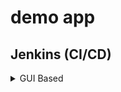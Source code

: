 # demo app

## Jenkins (CI/CD)
<details>
 <summary>GUI Based</summary>
 <br>
 <a href="https://youtu.be/pMO26j2OUME?si=esENpKJteUtMDoHS">-- Set Up ---</a>
 <br>
   
 | | Command | Description |
 | --------------- | --------------- | --------------- |
 | 1 | `docker run -p 8080:8080 -p 50000:50000 [master/slave communication] -d -v jenkins_home:/var/jenkins_home jenkins/jenkins:lts` | Run the jenkins container |
 | 2 | `docker logs` | See the admin password generated |
 | 3 | `localhost:8080` | Create an admin account |

 <a href="https://youtu.be/tuxO7ZXplRE?si=Xflhhb4-xfHwvMc5">--- Create Multibranch Pipeline ---</a>
 
 | | Command | Description |
 | --------------- | --------------- | --------------- |
 | 1 | | Click 'new item'/'create new job' |
 | 2 | | Add the name, choose 'multibranch pipeline' and save |
 | 3 | | In 'Branch sources', choose 'git'. |
 | 4 | | Clone the project repo using https and paste it in 'project repository' |
 | 5 | | Behaviours > Discover branches > add > Filter by name (with regular expression) to choose which branches to track |
 | 6 | `.*` <br> `^dev\|master\|feature.*$` | Track all branches <br> Track only the branches selected |
 | 7 | | Create credentials for the pipeline created |
 | 8 | | Add the credentials in the configuration |
 | 9 | | save and it will scan right away for the branches|

 <a href="https://youtu.be/MY1w7sWW5ms?si=J7D8YJ12CX605HXG">--- Jenkinsfile - Jenkins Pipeline ---</a>

 | | Command | Description |
 | --------------- | --------------- | --------------- |
 | 1 | | Create Jenkinsfile in branch and scan |
 | 2 | `my-pipeline > branches > dev > stages` | Check out the stages and their status |
 | 3 | `my-pipeline > dev > #1 > Replay` | Replay a pipeline (easy way instead of modifying Jenkinsfile, checkout and commit all over again) |
 | 4 | `my-pipeline > dev > #1 > Restart from stage` | Restart from specific stage (build, test, deploy, etc) |

 --- Trigger Jenkins with Github (<a href="https://youtu.be/CmwTPxdx24Y?si=vjGLuEdH4Izi-eEY">Nana</a> | <a href="https://youtu.be/Z3S2gMBUkBo?si=giDXFEP3EOs2t6_h">Simply Explained</a>)---

 | | Command | Description |
 | --------------- | --------------- | --------------- |
 | 1 | 1. Install Github plugin in Jenkins <br> `Jenkins > Manage Jenkins > Plugins > Avaialble Plugins > Search 'Github Integration' > Install > Reload` <br><br> 2. In Github <br> `Go to Repo > Settings > Webhooks > Add Webhook > "jenkins-server-url/github-webhook" for payload url` <br><br> 3. See Jenkins webhook url <br> `Jenkins > Manage Jenkins > System > Github > Advanced > Tick override hook url` | Pushing notifications |
 | 2 | `my-pipeline > Configure > Build Configuration > Scan Multibranch Pipeline Triggers > Tick "Periodically if not otherwise run" > Set interval > Save` | Pulling |

 --- <a href="https://youtu.be/L9Ite-1pEU8?si=u2BpsAIxixzcyzeK">Configure Build Tools</a> ---

 | | Command | Description |
 | --------------- | --------------- | --------------- |
 | 1 | Configure gradle <br> `Manage Jenkins > Tools > Gradle installations > Add gradle > Add "name-version" for name > Choose version > Save` | For build tools already available |
 | 2 | 1. Install 'nodejs' plugin <br><br> 2. Configure Nodejs <br> `Manage Jenkins > Tools > Nodejs installations > Add nodejs > Add "name-version" for name > Choose version > "yarn@version" in  Global npm packages to install > Save` | For build tools not already available (Install plugins then configure) |
 | 3 | <a href="https://github.com/beyondmayOwO/docker-demo-app/blob/main/Jenkinsfile">Jenkinsfile</a> | Create Jenkinsfile in 'main' branch |
 | 4 | | Create new pipeline in Jenkins. Add 'main' to branch |
 | 5 | | Scan |
</details>
